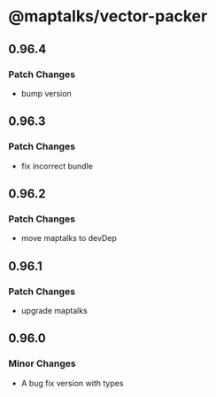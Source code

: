 # @maptalks/vector-packer

## 0.96.4

### Patch Changes

- bump version

## 0.96.3

### Patch Changes

- fix incorrect bundle

## 0.96.2

### Patch Changes

- move maptalks to devDep

## 0.96.1

### Patch Changes

- upgrade maptalks

## 0.96.0

### Minor Changes

- A bug fix version with types
